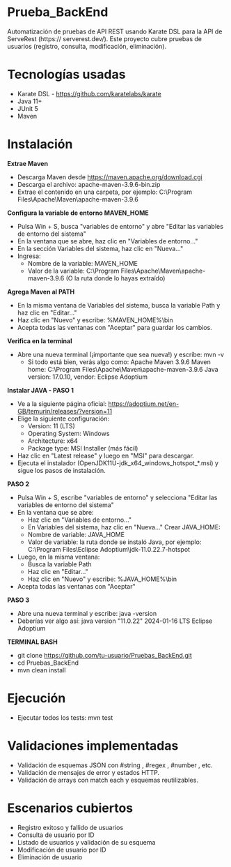 # Prueba_BackEnd
 Automatización de pruebas de API REST usando Karate DSL para la API de ServeRest (https://
 serverest.dev/). Este proyecto cubre pruebas de usuarios (registro, consulta, modificación, eliminación).

# Tecnologías usadas
- Karate DSL - https://github.com/karatelabs/karate
- Java 11+
- JUnit 5
- Maven
 
# Instalación

**Extrae Maven**
- Descarga Maven desde https://maven.apache.org/download.cgi
- Descarga el archivo: apache-maven-3.9.6-bin.zip
- Extrae el contenido en una carpeta, por ejemplo: C:\Program Files\Apache\Maven\apache-maven-3.9.6

**Configura la variable de entorno MAVEN_HOME**
- Pulsa Win + S, busca "variables de entorno" y abre "Editar las variables de entorno del sistema"
- En la ventana que se abre, haz clic en "Variables de entorno..."
- En la sección Variables del sistema, haz clic en "Nueva..."
- Ingresa:
  * Nombre de la variable: MAVEN_HOME
  * Valor de la variable: C:\Program Files\Apache\Maven\apache-maven-3.9.6 (O la ruta donde lo hayas extraído)

**Agrega Maven al PATH**
- En la misma ventana de Variables del sistema, busca la variable Path y haz clic en "Editar..."
- Haz clic en "Nuevo" y escribe: %MAVEN_HOME%\bin
- Acepta todas las ventanas con "Aceptar" para guardar los cambios.

**Verifica en la terminal**
- Abre una nueva terminal (¡importante que sea nueva!) y escribe: mvn -v
   * Si todo está bien, verás algo como: Apache Maven 3.9.6
                                         Maven home: C:\Program Files\Apache\Maven\apache-maven-3.9.6
                                         Java version: 17.0.10, vendor: Eclipse Adoptium

**Instalar JAVA - PASO 1**
- Ve a la siguiente página oficial: https://adoptium.net/en-GB/temurin/releases/?version=11
- Elige la siguiente configuración:
    * Version: 11 (LTS)
    * Operating System: Windows
    * Architecture: x64
    * Package type: MSI Installer (más fácil)
- Haz clic en "Latest release" y luego en "MSI" para descargar.
- Ejecuta el instalador (OpenJDK11U-jdk_x64_windows_hotspot_*.msi) y sigue los pasos de instalación.

**PASO 2**
- Pulsa Win + S, escribe "variables de entorno" y selecciona "Editar las variables de entorno del sistema"
- En la ventana que se abre:
    * Haz clic en "Variables de entorno…"
    * En Variables del sistema, haz clic en "Nueva..."
    Crear JAVA_HOME:
    * Nombre de variable: JAVA_HOME
    * Valor de variable: la ruta donde se instaló Java, por ejemplo: C:\Program Files\Eclipse Adoptium\jdk-11.0.22.7-hotspot
- Luego, en la misma ventana:
    * Busca la variable Path
    * Haz clic en "Editar..."
    * Haz clic en "Nuevo" y escribe: %JAVA_HOME%\bin
- Acepta todas las ventanas con "Aceptar"

**PASO 3**
- Abre una nueva terminal y escribe: java -version
- Deberías ver algo así: java version "11.0.22" 2024-01-16 LTS
                         Eclipse Adoptium

**TERMINAL BASH**
- git clone https://github.com/tu-usuario/Pruebas_BackEnd.git
- cd Pruebas_BackEnd
- mvn clean install

# Ejecución
- Ejecutar todos los tests: mvn test

# Validaciones implementadas
- Validación de esquemas JSON con #string , #regex , #number , etc.
- Validación de mensajes de error y estados HTTP.
- Validación de arrays con match each y esquemas reutilizables.
 
# Escenarios cubiertos
- Registro exitoso y fallido de usuarios
- Consulta de usuario por ID
- Listado de usuarios y validación de su esquema
- Modificación de usuario por ID
- Eliminación de usuario
